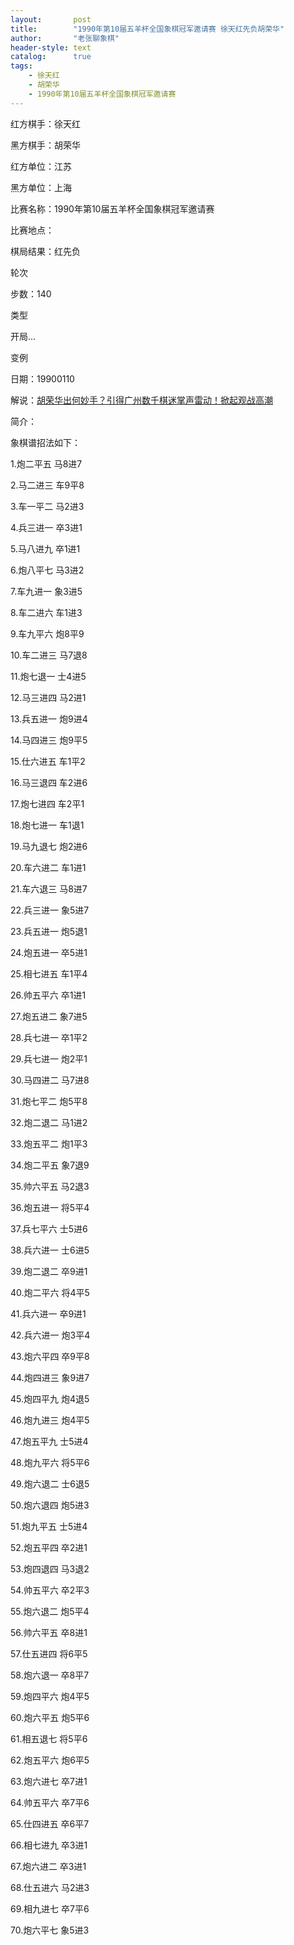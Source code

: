 ```yaml
---
layout:       post
title:        "1990年第10届五羊杯全国象棋冠军邀请赛 徐天红先负胡荣华"
author:       "老张聊象棋"
header-style: text
catalog:      true
tags:
    - 徐天红
    - 胡荣华
    - 1990年第10届五羊杯全国象棋冠军邀请赛
---
```

红方棋手：徐天红

黑方棋手：胡荣华

红方单位：江苏

黑方单位：上海

比赛名称：1990年第10届五羊杯全国象棋冠军邀请赛

比赛地点：

棋局结果：红先负

轮次

步数：140

类型

开局...

变例

日期：19900110

解说：[胡荣华出何妙手？引得广州数千棋迷掌声雷动！掀起观战高潮](https://youtu.be/EN7adk9zDuM)

简介：

象棋谱招法如下：

1.炮二平五 马8进7

2.马二进三 车9平8

3.车一平二 马2进3

4.兵三进一 卒3进1

5.马八进九 卒1进1

6.炮八平七 马3进2

7.车九进一 象3进5

8.车二进六 车1进3

9.车九平六 炮8平9

10.车二进三 马7退8

11.炮七退一 士4进5

12.马三进四 马2进1

13.兵五进一 炮9进4

14.马四进三 炮9平5

15.仕六进五 车1平2

16.马三退四 车2进6

17.炮七进四 车2平1

18.炮七进一 车1退1

19.马九退七 炮2进6

20.车六进二 车1进1

21.车六退三 马8进7

22.兵三进一 象5进7

23.兵五进一 炮5退1

24.炮五进一 卒5进1

25.相七进五 车1平4

26.帅五平六 卒1进1

27.炮五进二 象7进5

28.兵七进一 卒1平2

29.兵七进一 炮2平1

30.马四进二 马7进8

31.炮七平二 炮5平8

32.炮二退二 马1进2

33.炮五平二 炮1平3

34.炮二平五 象7退9

35.帅六平五 马2退3

36.炮五进一 将5平4

37.兵七平六 士5进6

38.兵六进一 士6进5

39.炮二退二 卒9进1

40.炮二平六 将4平5

41.兵六进一 卒9进1

42.兵六进一 炮3平4

43.炮六平四 卒9平8

44.炮四进三 象9进7

45.炮四平九 炮4退5

46.炮九进三 炮4平5

47.炮五平九 士5进4

48.炮九平六 将5平6

49.炮六退二 士6退5

50.炮六退四 炮5进3

51.炮九平五 士5进4

52.炮五平四 卒2进1

53.炮四退四 马3退2

54.帅五平六 卒2平3

55.炮六退二 炮5平4

56.帅六平五 卒8进1

57.仕五进四 将6平5

58.炮六退一 卒8平7

59.炮四平六 炮4平5

60.炮六平五 炮5平6

61.相五退七 将5平6

62.炮五平六 炮6平5

63.炮六进七 卒7进1

64.帅五平六 卒7平6

65.仕四进五 卒6平7

66.相七进九 卒3进1

67.炮六进二 卒3进1

68.仕五进六 马2进3

69.相九进七 卒7平6

70.炮六平七 象5进3

